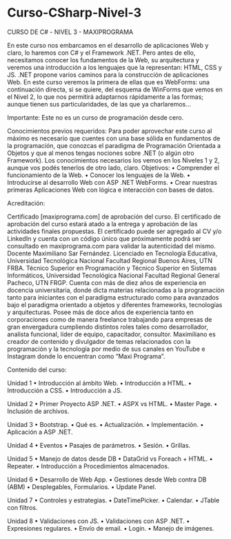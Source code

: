 # Curso-CSharp-Nivel-3
CURSO DE C# - NIVEL 3 - MAXIPROGRAMA

En este curso nos embarcamos en el desarrollo de aplicaciones Web y claro, lo haremos con C# y el Framework .NET. Pero antes de ello, necesitamos conocer los fundamentos de la Web, su arquitectura y veremos una introducción a los lenguajes que la representan: HTML, CSS y JS. .NET propone varios caminos para la construcción de aplicaciones Web. En este curso veremos la primera de ellas que es WebForms: una continuación directa, si se quiere, del esquema de WinForms que vemos en el Nivel 2, lo que nos permitirá adaptarnos rápidamente a las formas; aunque tienen sus particularidades, de las que ya charlaremos...

Importante: Este no es un curso de programación desde cero.

Conocimientos previos requeridos: Para poder aprovechar este curso al máximo es necesario que cuentes con una base sólida en fundamentos de la programación, que conozcas el paradigma de Programación Orientada a Objetos y que al menos tengas nociones sobre .NET (o algún otro Framework). Los conocimientos necesarios los vemos en los Niveles 1 y 2, aunque vos podés tenerlos de otro lado, claro. Objetivos: • Comprender el funcionamiento de la Web. • Conocer los lenguajes de la Web. • Introducirse al desarrollo Web con ASP .NET WebForms. • Crear nuestras primeras Aplicaciones Web con lógica e interacción con bases de datos.

Acreditación:

Certificado [maxiprograma.com] de aprobación del curso. El certificado de aprobación del curso estará atado a la entrega y aprobación de las actividades finales propuestas. El certificado puede ser agregado al CV y/o LinkedIn y cuenta con un código único que próximamente podrá ser consultado en maxiprograma.com para validar la autenticidad del mismo.
Docente Maximiliano Sar Fernández. Licenciado en Tecnología Educativa, Universidad Tecnológica Nacional Facultad Regional Buenos Aires, UTN FRBA. Técnico Superior en Programación y Técnico Superior en Sistemas Informáticos, Universidad Tecnológica Nacional Facultad Regional General Pacheco, UTN FRGP. Cuenta con más de diez años de experiencia en docencia universitaria, donde dicta materias relacionadas a la programación tanto para iniciantes con el paradigma estructurado como para avanzados bajo el paradigma orientado a objetos y diferentes frameworks, tecnologías y arquitecturas. Posee más de doce años de experiencia tanto en corporaciones como de manera freelance trabajando para empresas de gran envergadura cumpliendo distintos roles tales como desarrollador, analista funcional, líder de equipo, capacitador, consultor. Maximiliano es creador de contenido y divulgador de temas relacionados con la programación y la tecnología por medio de sus canales en YouTube e Instagram donde lo encuentran como “Maxi Programa”.

Contenido del curso:

Unidad 1 • Introducción al ámbito Web. • Introducción a HTML. • Introducción a CSS. • Introducción a JS.

Unidad 2 • Primer Proyecto ASP .NET. • ASPX vs HTML. • Master Page. • Inclusión de archivos.

Unidad 3 • Bootstrap. • Qué es. • Actualización. • Implementación. • Aplicación a ASP .NET.

Unidad 4 • Eventos • Pasajes de parámetros. • Sesión. • Grillas.

Unidad 5 • Manejo de datos desde DB • DataGrid vs Foreach + HTML. • Repeater. • Introducción a Procedimientos almacenados.

Unidad 6 • Desarrollo de Web App. • Gestiones desde Web contra DB (ABM) • Desplegables, Formularios. • Update Panel.

Unidad 7 • Controles y estrategias. • DateTimePicker. • Calendar. • JTable con filtros.

Unidad 8 • Validaciones con JS. • Validaciones con ASP .NET. • Expresiones regulares. • Envío de email. • Login. • Manejo de imágenes.
